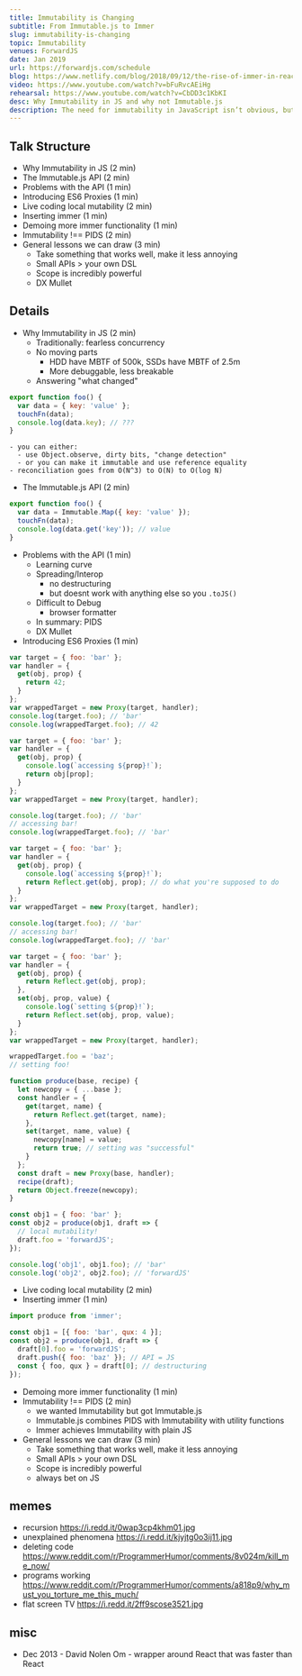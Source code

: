 ```yaml
---
title: Immutability is Changing
subtitle: From Immutable.js to Immer
slug: immutability-is-changing
topic: Immutability
venues: ForwardJS
date: Jan 2019
url: https://forwardjs.com/schedule
blog: https://www.netlify.com/blog/2018/09/12/the-rise-of-immer-in-react/
video: https://www.youtube.com/watch?v=bFuRvcAEiHg
rehearsal: https://www.youtube.com/watch?v=CbDD3c1KbKI
desc: Why Immutability in JS and why not Immutable.js
description: The need for immutability in JavaScript isn’t obvious, but Immutable.js swept the Javascript world in 2015 when it enforced a stricter, more functional approach to code without any need for deep comparisons. Then Immer was introduced in 2018, and took the Javascript world by storm. What's different? What's better? And what do ES6 Proxies have to do with it?
---
```


## Talk Structure

- Why Immutability in JS (2 min)
- The Immutable.js API (2 min)
- Problems with the API (1 min)
- Introducing ES6 Proxies (1 min)
- Live coding local mutability (2 min)
- Inserting immer (1 min)
- Demoing more immer functionality (1 min)
- Immutability !== PIDS (2 min)
- General lessons we can draw (3 min)
  - Take something that works well, make it less annoying
  - Small APIs > your own DSL
  - Scope is incredibly powerful
  - DX Mullet

## Details

- Why Immutability in JS (2 min)
  - Traditionally: fearless concurrency
  - No moving parts
    - HDD have MBTF of 500k, SSDs have MBTF of 2.5m
    - More debuggable, less breakable
  - Answering "what changed"

```js
export function foo() {
  var data = { key: 'value' };
  touchFn(data);
  console.log(data.key); // ???
}
```

    - you can either:
      - use Object.observe, dirty bits, "change detection"
      - or you can make it immutable and use reference equality
    - reconciliation goes from O(N^3) to O(N) to O(log N)

- The Immutable.js API (2 min)

```js
export function foo() {
  var data = Immutable.Map({ key: 'value' });
  touchFn(data);
  console.log(data.get('key')); // value
}
```

- Problems with the API (1 min)
  - Learning curve
  - Spreading/Interop
    - no destructuring
    - but doesnt work with anything else so you `.toJS()`
  - Difficult to Debug
    - browser formatter
  - In summary: PIDS
  - DX Mullet
- Introducing ES6 Proxies (1 min)

```js
var target = { foo: 'bar' };
var handler = {
  get(obj, prop) {
    return 42;
  }
};
var wrappedTarget = new Proxy(target, handler);
console.log(target.foo); // 'bar'
console.log(wrappedTarget.foo); // 42
```

```js
var target = { foo: 'bar' };
var handler = {
  get(obj, prop) {
    console.log(`accessing ${prop}!`);
    return obj[prop];
  }
};
var wrappedTarget = new Proxy(target, handler);

console.log(target.foo); // 'bar'
// accessing bar!
console.log(wrappedTarget.foo); // 'bar'
```

```js
var target = { foo: 'bar' };
var handler = {
  get(obj, prop) {
    console.log(`accessing ${prop}!`);
    return Reflect.get(obj, prop); // do what you're supposed to do
  }
};
var wrappedTarget = new Proxy(target, handler);

console.log(target.foo); // 'bar'
// accessing bar!
console.log(wrappedTarget.foo); // 'bar'
```

```js
var target = { foo: 'bar' };
var handler = {
  get(obj, prop) {
    return Reflect.get(obj, prop);
  },
  set(obj, prop, value) {
    console.log(`setting ${prop}!`);
    return Reflect.set(obj, prop, value);
  }
};
var wrappedTarget = new Proxy(target, handler);

wrappedTarget.foo = 'baz';
// setting foo!
```

```js
function produce(base, recipe) {
  let newcopy = { ...base };
  const handler = {
    get(target, name) {
      return Reflect.get(target, name);
    },
    set(target, name, value) {
      newcopy[name] = value;
      return true; // setting was "successful"
    }
  };
  const draft = new Proxy(base, handler);
  recipe(draft);
  return Object.freeze(newcopy);
}
```

```js
const obj1 = { foo: 'bar' };
const obj2 = produce(obj1, draft => {
  // local mutability!
  draft.foo = 'forwardJS';
});

console.log('obj1', obj1.foo); // 'bar'
console.log('obj2', obj2.foo); // 'forwardJS'
```

- Live coding local mutability (2 min)
- Inserting immer (1 min)

```js
import produce from 'immer';

const obj1 = [{ foo: 'bar', qux: 4 }];
const obj2 = produce(obj1, draft => {
  draft[0].foo = 'forwardJS';
  draft.push({ foo: 'baz' }); // API = JS
  const { foo, qux } = draft[0]; // destructuring
});
```

- Demoing more immer functionality (1 min)
- Immutability !== PIDS (2 min)
  - we wanted Immutability but got Immutable.js
  - Immutable.js combines PIDS with Immutability with utility functions
  - Immer achieves Immutability with plain JS
- General lessons we can draw (3 min)
  - Take something that works well, make it less annoying
  - Small APIs > your own DSL
  - Scope is incredibly powerful
  - always bet on JS

## memes

- recursion https://i.redd.it/0wap3cp4khm01.jpg
- unexplained phenomena https://i.redd.it/kjyjtg0o3ij11.jpg
- deleting code https://www.reddit.com/r/ProgrammerHumor/comments/8v024m/kill_me_now/
- programs working https://www.reddit.com/r/ProgrammerHumor/comments/a818p9/why_must_you_torture_me_this_much/
- flat screen TV https://i.redd.it/2ff9scose3521.jpg

## misc

- Dec 2013 - David Nolen Om - wrapper around React that was faster than React
